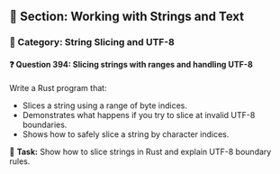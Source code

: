 ## 📘 Section: Working with Strings and Text
### 🔹 Category: String Slicing and UTF-8
#### ❓ Question 394: Slicing strings with ranges and handling UTF-8

Write a Rust program that:

- Slices a string using a range of byte indices.
- Demonstrates what happens if you try to slice at invalid UTF-8 boundaries.
- Shows how to safely slice a string by character indices.

🔧 **Task:** Show how to slice strings in Rust and explain UTF-8 boundary rules.
